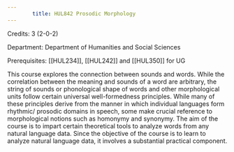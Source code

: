 ```yaml
---
        title: HUL842 Prosodic Morphology
---
```

Credits: 3 (2-0-2)

Department: Department of Humanities and Social Sciences

Prerequisites: [[HUL234]], [[HUL242]] and [[HUL350]] for UG

This course explores the connection between sounds and words. While the correlation between the meaning and sounds of a word are arbitrary, the string of sounds or phonological shape of words and other morphological units follow certain universal well-formedness principles. While many of these principles derive from the manner in which individual languages form rhythmic/ prosodic domains in speech, some make crucial reference to morphological notions such as homonymy and synonymy. The aim of the course is to impart certain theoretical tools to analyze words from any natural language data. Since the objective of the course is to learn to analyze natural language data, it involves a substantial practical component.